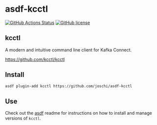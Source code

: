 # asdf-kcctl

[![GitHub Actions Status](https://github.com/joschi/asdf-kcctl/workflows/Main%20workflow/badge.svg?branch=master)](https://github.com/joschi/asdf-kcctl/actions)
[![GitHub license](https://img.shields.io/github/license/joschi/asdf-kcctl?style=plastic)](https://github.com/joschi/asdf-kcctl/blob/master/LICENSE)

## kcctl

A modern and intuitive command line client for Kafka Connect.

<https://github.com/kcctl/kcctl>

## Install

```bash
asdf plugin-add kcctl https://github.com/joschi/asdf-kcctl
```

## Use

Check out the [asdf](https://github.com/asdf-vm/asdf) readme for instructions on how to install and manage versions of `kcctl`.
